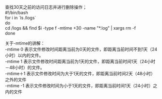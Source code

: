 查找30天之前的访问日志并进行删除操作；  
\#!/bin/bash  
for i in \`ls /logs\`  
do  
cd /logs && find \$i -type f -mtime +30 -name "\*.log" \| xargs rm -f  
done  
  
关于-mtime的讲解：  
-mtime 0
表示文件修改时间距离当前为0天的文件，即距离当前时间不到1天（24小时）以内的文件。  
-mtime 1
表示文件修改时间距离当前为1天的文件，即距离当前时间1天（24小时－48小时）的文件。  
-mtime＋1 表示文件修改时间为大于1天的文件，即距离当前时间2天（48小时）之外的文件  
-mtime -1 表示文件修改时间为小于1天的文件，即距离当前时间1天（24小时）之内的文件
